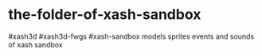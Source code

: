 # the-folder-of-xash-sandbox
#xash3d #xash3d-fwgs #xash-sandbox
models sprites events and sounds of xash sandbox
